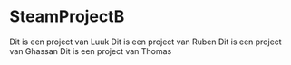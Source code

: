 # SteamProjectB

Dit is een project van Luuk
Dit is een project van Ruben
Dit is een project van Ghassan
Dit is een project van Thomas